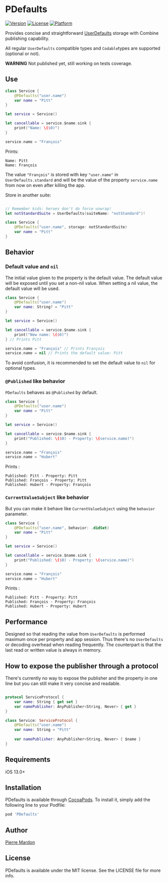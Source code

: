 # PDefaults

[![Version](https://img.shields.io/cocoapods/v/PDefaults.svg?style=flat)](https://cocoapods.org/pods/PDefaults)
[![License](https://img.shields.io/cocoapods/l/PDefaults.svg?style=flat)](https://cocoapods.org/pods/PDefaults)
[![Platform](https://img.shields.io/cocoapods/p/PDefaults.svg?style=flat)](https://cocoapods.org/pods/PDefaults)

Provides concise and straightforward [UserDefaults](https://developer.apple.com/documentation/foundation/userdefaults) storage with Combine publishing capability.

All regular `UserDefaults` compatible types and `Codable`types are supported (optional or not). 

**WARNING** Not published yet, still working on tests coverage.

## Use

```swift
class Service {
    @PDefaults("user.name")
    var name = "Pitt"
}

let service = Service()

let cancellable = service.$name.sink {
    print("Name: \($0)")
}

service.name = "François"

```
Prints:
```
Name: Pitt
Name: François
```
The value `"François"` is stored with key `"user.name"` in `UserDefaults.standard` and will be the value of the property `service.name` from now on even after killing the app. 

Store in another suite:

```swift

// Remember kids: heroes don't do force unwrap!
let notStandardSuite = UserDefaults(suiteName: "notStandard")!

class Service {
    @PDefaults("user.name", storage: notStandardSuite)
    var name = "Pitt"
}
```

## Behavior

### Default value and `nil`

The initial value given to the property is the default value. The default value will be exposed until you set a non-nil value. When setting a nil value, the default value will be used.

```swift
class Service {
    @PDefaults("user.name")
    var name: String? = "Pitt"
}

let service = Service()

let cancellable = service.$name.sink {
    print("New name: \($0)")
} // Prints Pitt

service.name = "François" // Prints François
service.name = nil // Prints the default value: Pitt
```

To avoid confusion, it is recommended to set the default value to `nil` for optional types.

### `@Published` like behavior

`PDefaults` behaves as `@Published` by default.

```swift
class Service {
    @PDefaults("user.name")
    var name = "Pitt"
}

let service = Service()

let cancellable = service.$name.sink {
    print("Published: \($0) - Property: \(service.name)")
}

service.name = "François"
service.name = "Hubert"
```

Prints :

```
Published: Pitt - Property: Pitt
Published: François - Property: Pitt
Published: Hubert - Property: François
```

### `CurrentValueSubject` like behavior

But you can make it behave like `CurrentValueSubject` using the `behavior` parameter.

```swift
class Service {
    @PDefaults("user.name", behavior: .didSet)
    var name = "Pitt"
}

let service = Service()

let cancellable = service.$name.sink {
    print("Published: \($0) - Property: \(service.name)")
}

service.name = "François"
service.name = "Hubert"
```

Prints :

```
Published: Pitt - Property: Pitt
Published: François - Property: François
Published: Hubert - Property: Hubert
```

## Performance

Designed so that reading the value from `UserDefaults` is performed maximum once per property and app session. 
Thus there's no `UserDefaults` or decoding overhead when reading frequently. The counterpart is that the last read or written value is always in memory.

## How to expose the publisher through a protocol

There's currently no way to expose the publisher and the property in one line but you can still make it very concise and readable.

```swift

protocol ServiceProtocol {
    var name: String { get set }
    var namePublisher: AnyPublisher<String, Never> { get }
}

class Service: ServiceProtocol {
    @PDefaults("user.name")
    var name: String = "Pitt"
    
    var namePublisher: AnyPublisher<String, Never> { $name }
}

```

## Requirements

iOS 13.0+

## Installation

PDefaults is available through [CocoaPods](https://cocoapods.org). To install
it, simply add the following line to your Podfile:

```ruby
pod 'PDefaults'
```

## Author

[Pierre Mardon](mailto:pierre@pittscraft.com)

## License

PDefaults is available under the MIT license. See the LICENSE file for more info.
